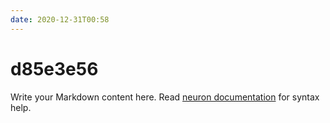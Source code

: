 ```yaml
---
date: 2020-12-31T00:58
---
```


# d85e3e56

Write your Markdown content here. Read [neuron documentation](https://neuron.zettel.page/2011404.html) for syntax help.

